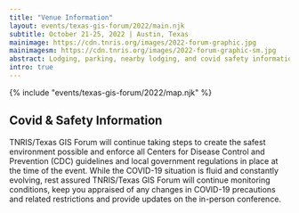 ```yaml
---
title: "Venue Information"
layout: events/texas-gis-forum/2022/main.njk
subtitle: October 21-25, 2022 | Austin, Texas
mainimage: https://cdn.tnris.org/images/2022-forum-graphic.jpg
mainimagesm: https://cdn.tnris.org/images/2022-forum-graphic-sm.jpg
abstract: Lodging, parking, nearby lodging, and covid safety information.
intro: true
---
```

<head>
<link rel="preconnect" href="https://fonts.googleapis.com">
<link rel="preconnect" href="https://fonts.gstatic.com" crossorigin>
<link href="https://fonts.googleapis.com/css2?family=DM+Sans:ital,wght@0,400;0,500;0,700;1,400;1,500;1,700&display=swap" rel="stylesheet">
</head>

<section>
  <div>
      {% include "events/texas-gis-forum/2022/map.njk" %}
  </div>
  <div class="covid">
  <h1 class="forum-2022-h1">Covid & Safety Information</h1>
  <p>
TNRIS/Texas GIS Forum will continue taking steps to create the safest environment possible and enforce all Centers for Disease Control and Prevention (CDC) guidelines and local government regulations in place at the time of the event. While the COVID-19 situation is fluid and constantly evolving, rest assured TNRIS/Texas GIS Forum will continue monitoring conditions, keep you appraised of any changes in COVID-19 precautions and related restrictions and provide updates on the in-person conference.</p>
  </div>
</section>
